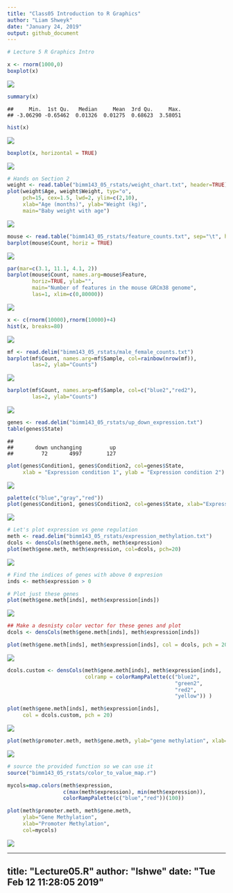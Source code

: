 ```yaml
---
title: "Class05 Introduction to R Graphics"
author: "Liam Shweyk"
date: "January 24, 2019"
output: github_document
---
```



```r
# Lecture 5 R Graphics Intro

x <- rnorm(1000,0)
boxplot(x)
```

![](Lecture05_files/figure-markdown_github/unnamed-chunk-1-1.png)

```r
summary(x)
```

```
##     Min.  1st Qu.   Median     Mean  3rd Qu.     Max. 
## -3.06290 -0.65462  0.01326  0.01275  0.68623  3.58051
```

```r
hist(x)
```

![](Lecture05_files/figure-markdown_github/unnamed-chunk-1-2.png)

```r
boxplot(x, horizontal = TRUE)
```

![](Lecture05_files/figure-markdown_github/unnamed-chunk-1-3.png)

```r
# Hands on Section 2
weight <- read.table("bimm143_05_rstats/weight_chart.txt", header=TRUE)
plot(weight$Age, weight$Weight, typ="o", 
     pch=15, cex=1.5, lwd=2, ylim=c(2,10), 
     xlab="Age (months)", ylab="Weight (kg)", 
     main="Baby weight with age")
```

![](Lecture05_files/figure-markdown_github/unnamed-chunk-1-4.png)

```r
mouse <- read.table("bimm143_05_rstats/feature_counts.txt", sep="\t", header=TRUE)
barplot(mouse$Count, horiz = TRUE)
```

![](Lecture05_files/figure-markdown_github/unnamed-chunk-1-5.png)

```r
par(mar=c(3.1, 11.1, 4.1, 2))
barplot(mouse$Count, names.arg=mouse$Feature, 
        horiz=TRUE, ylab="", 
        main="Number of features in the mouse GRCm38 genome", 
        las=1, xlim=c(0,80000))
```

![](Lecture05_files/figure-markdown_github/unnamed-chunk-1-6.png)

```r
x <- c(rnorm(10000),rnorm(10000)+4)
hist(x, breaks=80)
```

![](Lecture05_files/figure-markdown_github/unnamed-chunk-1-7.png)

```r
mf <- read.delim("bimm143_05_rstats/male_female_counts.txt")
barplot(mf$Count, names.arg=mf$Sample, col=rainbow(nrow(mf)), 
        las=2, ylab="Counts")
```

![](Lecture05_files/figure-markdown_github/unnamed-chunk-1-8.png)

```r
barplot(mf$Count, names.arg=mf$Sample, col=c("blue2","red2"), 
        las=2, ylab="Counts")
```

![](Lecture05_files/figure-markdown_github/unnamed-chunk-1-9.png)

```r
genes <- read.delim("bimm143_05_rstats/up_down_expression.txt")
table(genes$State)
```

```
## 
##       down unchanging         up 
##         72       4997        127
```

```r
plot(genes$Condition1, genes$Condition2, col=genes$State,
     xlab = "Expression condition 1", ylab = "Expression condition 2")
```

![](Lecture05_files/figure-markdown_github/unnamed-chunk-1-10.png)

```r
palette(c("blue","gray","red"))
plot(genes$Condition1, genes$Condition2, col=genes$State, xlab="Expression condition 1", ylab="Expression condition 2")
```

![](Lecture05_files/figure-markdown_github/unnamed-chunk-1-11.png)

```r
# Let's plot expression vs gene regulation
meth <- read.delim("bimm143_05_rstats/expression_methylation.txt")
dcols <- densCols(meth$gene.meth, meth$expression)
plot(meth$gene.meth, meth$expression, col=dcols, pch=20)
```

![](Lecture05_files/figure-markdown_github/unnamed-chunk-1-12.png)

```r
# Find the indices of genes with above 0 expresion
inds <- meth$expression > 0

# Plot just these genes
plot(meth$gene.meth[inds], meth$expression[inds])
```

![](Lecture05_files/figure-markdown_github/unnamed-chunk-1-13.png)

```r
## Make a desnisty color vector for these genes and plot
dcols <- densCols(meth$gene.meth[inds], meth$expression[inds])

plot(meth$gene.meth[inds], meth$expression[inds], col = dcols, pch = 20)
```

![](Lecture05_files/figure-markdown_github/unnamed-chunk-1-14.png)

```r
dcols.custom <- densCols(meth$gene.meth[inds], meth$expression[inds],
                         colramp = colorRampPalette(c("blue2",
                                                      "green2",
                                                      "red2",
                                                      "yellow")) )

plot(meth$gene.meth[inds], meth$expression[inds], 
     col = dcols.custom, pch = 20)
```

![](Lecture05_files/figure-markdown_github/unnamed-chunk-1-15.png)

```r
plot(meth$promoter.meth, meth$gene.meth, ylab="gene methylation", xlab="promoter methylation")
```

![](Lecture05_files/figure-markdown_github/unnamed-chunk-1-16.png)

```r
# source the provided function so we can use it
source("bimm143_05_rstats/color_to_value_map.r")

mycols=map.colors(meth$expression, 
                  c(max(meth$expression), min(meth$expression)), 
                  colorRampPalette(c("blue","red"))(100))

plot(meth$promoter.meth, meth$gene.meth, 
     ylab="Gene Methylation", 
     xlab="Promoter Methylation", 
     col=mycols)
```

![](Lecture05_files/figure-markdown_github/unnamed-chunk-1-17.png)


---
title: "Lecture05.R"
author: "lshwe"
date: "Tue Feb 12 11:28:05 2019"
---
